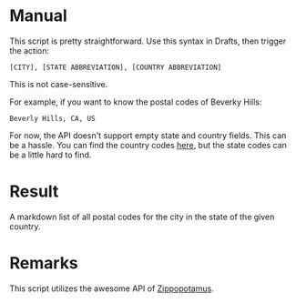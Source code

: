 # Manual

This script is pretty straightforward. Use this syntax in Drafts, then trigger the action:

    [CITY], [STATE ABBREVIATION], [COUNTRY ABBREVIATION]
	
This is not case-sensitive.
	
For example, if you want to know the postal codes of Beverky Hills:

    Beverly Hills, CA, US
	
For now, the API doesn't support empty state and country fields. This can be a hassle. You can find the country codes [here](http://www.zippopotam.us/#where), but the state codes can be a little hard to find.

# Result

A markdown list of all postal codes for the city in the state of the given country.

# Remarks

This script utilizes the awesome API of [Zippopotamus](http://www.zippopotam.us/).
